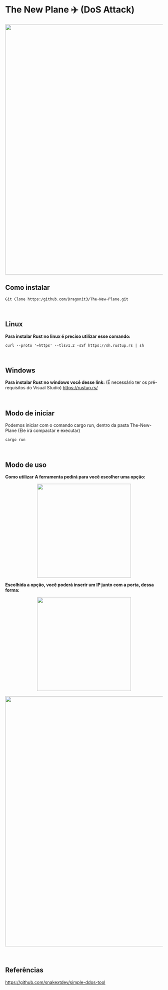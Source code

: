 # The New Plane ✈️ (DoS Attack)

<div align="center">
<img src="https://github.com/Dragonit3/The-New-Plane/assets/123481273/b56e5e41-a9fb-4fcc-9544-af51c2d3a785" width="800px" />
</div>


## Como instalar 
```
Git Clone https:/github.com/Dragonit3/The-New-Plane.git
```

<br/>  


## Linux
**Para instalar Rust no linux é preciso utilizar esse comando:** 
```
curl --proto '=https' --tlsv1.2 -sSf https://sh.rustup.rs | sh
```
<br/> 

## Windows
**Para instalar Rust no windows você desse link:** (É necessário ter os pré-requisitos do Visual Studio) https://rustup.rs/ 

<br/> 

## Modo de iniciar
Podemos iniciar com o comando cargo run, dentro da pasta The-New-Plane (Ele irá compactar e executar)
```
cargo run
```
<br/> 

## Modo de uso

**Como utilizar**
**A ferramenta pedirá para você escolher uma opção:**

<div align="center">
<img src="https://github.com/Dragonit3/The-New-Plane/assets/123481273/9a9d8576-2dee-409e-8e00-cf7beab96b3a" width="300px" />
</div>

**Escolhida a opção, você poderá inserir um IP junto com a porta, dessa forma:**

<div align="center">
<img src="https://github.com/Dragonit3/The-New-Plane/assets/123481273/c3867460-8d98-401f-891a-107461bcba3a" width="300px" />
</div>

<br/> 

<div align="center">
<img src="https://github.com/Dragonit3/The-New-Plane/assets/160602980/3952825f-2be4-4521-8eac-71dce7dfba2d" width="800px" />
</div>

<br/>
<br/>

## Referências
https://github.com/snakextdev/simple-ddos-tool 

